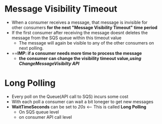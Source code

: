 

# Message Visibility Timeout

- When a consumer receives a message, that message is invisible for other consumers **for the next  "Message Visibility Timeout" time period**
- If the first consumer after receiving the message doesnt deletes the message from the SQS queue within this timeout value
	- The message will again be visible to any of the other consumers on next polling.
- ==**IMP: if a consumer needs more time to process the message**
	- **the consumer can change the visibility timeout value,*using ChangeMessageVisibilty API***


# Long Polling

- Every poll on the Queue(API call to SQS) incurs some cost 
- With each poll a consumer can wait a bit loneger to get new messages
- **WaitTimeSeconds** can be set to *20s* <-- This is called **Long Polling**
	- On SQS queue level
	- on consumer API call level